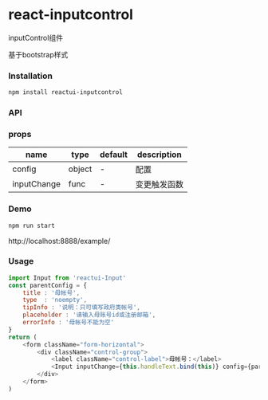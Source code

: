 
# react-inputcontrol

inputControl组件

 基于bootstrap样式

### Installation
``` sh
npm install reactui-inputcontrol
```

### API

### props

|name|type|default| description|
|-----|---|--------|----|
|config| object |- | 配置|
|inputChange| func |- | 变更触发函数|
### Demo

``` sh
npm run start
```

http://localhost:8888/example/

### Usage
``` javascript
import Input from 'reactui-Input'
const parentConfig = {
    title : '母帐号',
    type  : 'noempty',
    tipInfo : '说明：只可填写政府类帐号',
    placeholder : '请输入母账号id或注册邮箱',
    errorInfo : '母帐号不能为空'
}
return (
    <form className="form-horizontal">
        <div className="control-group">
            <label className="control-label">母帐号：</label>
            <Input inputChange={this.handleText.bind(this)} config={parentConfig}></Input>
        </div>
    </form>
)
```
